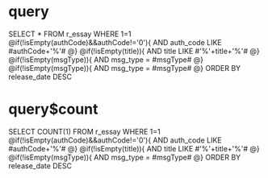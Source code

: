 query
===
SELECT * FROM r_essay WHERE 1=1
@if(!isEmpty(authCode)&&authCode!='0'){
    AND auth_code LIKE #authCode+'%'#
@}
@if(!isEmpty(title)){
    AND title LIKE #'%'+title+'%'#
@}
@if(!isEmpty(msgType)){
    AND msg_type = #msgType#
@}
@if(!isEmpty(msgType)){
    AND msg_type = #msgType#
@}
ORDER BY release_date DESC

query$count
===
SELECT COUNT(1) FROM r_essay WHERE 1=1
@if(!isEmpty(authCode)&&authCode!='0'){
    AND auth_code LIKE #authCode+'%'#
@}
@if(!isEmpty(title)){
    AND title LIKE #'%'+title+'%'#
@}
@if(!isEmpty(msgType)){
    AND msg_type = #msgType#
@}
ORDER BY release_date DESC